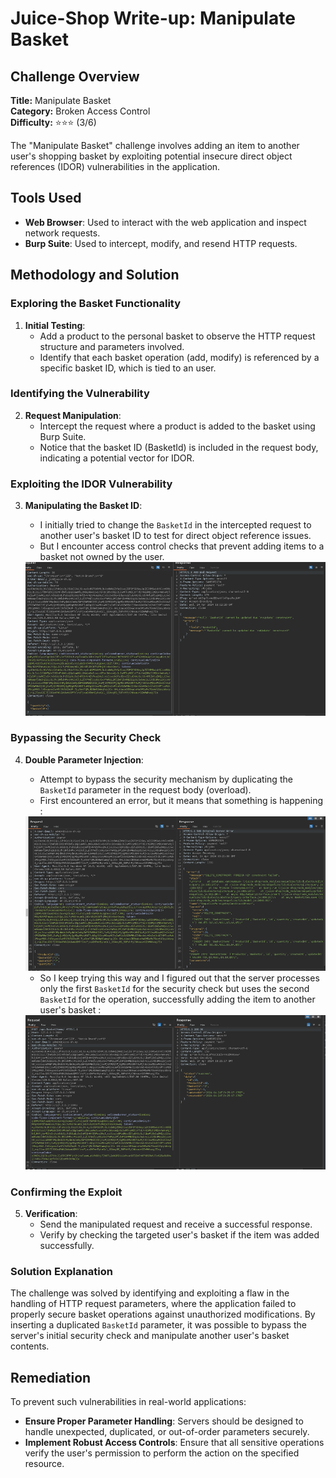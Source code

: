 # Juice-Shop Write-up: Manipulate Basket

## Challenge Overview

**Title:** Manipulate Basket\
**Category:** Broken Access Control\
**Difficulty:** ⭐⭐⭐ (3/6)

The "Manipulate Basket" challenge involves adding an item to another user's shopping basket by exploiting potential insecure direct object references (IDOR) vulnerabilities in the application.

## Tools Used

- **Web Browser**: Used to interact with the web application and inspect network requests.
- **Burp Suite**: Used to intercept, modify, and resend HTTP requests.

## Methodology and Solution

### Exploring the Basket Functionality

1. **Initial Testing**:
   - Add a product to the personal basket to observe the HTTP request structure and parameters involved.
   - Identify that each basket operation (add, modify) is referenced by a specific basket ID, which is tied to an user.

### Identifying the Vulnerability

2. **Request Manipulation**:
   - Intercept the request where a product is added to the basket using Burp Suite.
   - Notice that the basket ID (BasketId) is included in the request body, indicating a potential vector for IDOR.

### Exploiting the IDOR Vulnerability

3. **Manipulating the Basket ID**:
   - I initially tried to change the `BasketId` in the intercepted request to another user's basket ID to test for direct object reference issues.
   - But I encounter access control checks that prevent adding items to a basket not owned by the user.

   <img src="../assets/difficulty3/manipulate_basket_2.png" alt="error" width="500px">

### Bypassing the Security Check

4. **Double Parameter Injection**:
   - Attempt to bypass the security mechanism by duplicating the `BasketId` parameter in the request body (overload).
   - First encountered an error, but it means that something is happening :

   <img src="../assets/difficulty3/manipulate_basket_4.png" alt="error foreign key" width="500px">

   - So I keep trying this way and I figured out that the server processes only the first `BasketId` for the security check but uses the second `BasketId` for the operation, successfully adding the item to another user's basket :

   <img src="../assets/difficulty3/manipulate_basket_3.png" alt="error foreign key" width="500px">

### Confirming the Exploit

5. **Verification**:
   - Send the manipulated request and receive a successful response.
   - Verify by checking the targeted user's basket if the item was added successfully.

### Solution Explanation

The challenge was solved by identifying and exploiting a flaw in the handling of HTTP request parameters, where the application failed to properly secure basket operations against unauthorized modifications. By inserting a duplicated `BasketId` parameter, it was possible to bypass the server's initial security check and manipulate another user's basket contents.

## Remediation

To prevent such vulnerabilities in real-world applications:

- **Ensure Proper Parameter Handling**: Servers should be designed to handle unexpected, duplicated, or out-of-order parameters securely.
- **Implement Robust Access Controls**: Ensure that all sensitive operations verify the user's permission to perform the action on the specified resource.
